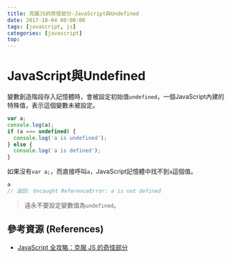 ```yaml
---
title: 克服JS的奇怪部分-JavaScript與Undefined
date: 2017-10-04 00:00:00
tags: [javascript, js]
categories: [javascript]
top:
---
```

# JavaScript與Undefined
變數創造階段存入記憶體時，會被設定初始值`undefined`，一個JavaScript內建的特殊值，表示這個變數未被設定。
```javascript
var a;
console.log(a);
if (a === undefined) {
  console.log('a is undefined');
} else {
  console.log('a is defined');
}
```
如果沒有`var a;`，而直接呼叫`a`，JavaScript記憶體中找不到`a`這個值。
```javascript
a
// 返回: Uncaught ReferenceError: a is not defined
```
> 遠永不要設定變數值為`undefined`。

## 參考資源 (References)
* [JavaScript 全攻略：克服 JS 的奇怪部分](https://www.udemy.com/javascriptjs/learn/v4/overview)